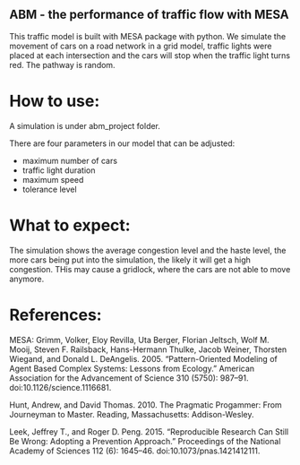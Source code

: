 ## ABM - the performance of traffic flow with MESA

This traffic model is built with MESA package with python. We simulate the movement of cars on a road network in a grid model, traffic lights were placed at each intersection and the cars will stop when the traffic light turns red. The pathway is random. 

# How to use:

A simulation is under abm_project folder.

There are four parameters in our model that can be adjusted: 
- maximum number of cars
- traffic light duration
- maximum speed
- tolerance level 

# What to expect:

The simulation shows the average congestion level and the haste level, the more cars being put into the simulation, the likely it will get a high congestion. THis may cause a gridlock, where the cars are not able to move anymore.


# References:
MESA: Grimm, Volker, Eloy Revilla, Uta Berger, Florian Jeltsch, Wolf M. Mooij, Steven F. Railsback, Hans-Hermann Thulke, Jacob Weiner, Thorsten Wiegand, and Donald L. DeAngelis. 2005. “Pattern-Oriented Modeling of Agent Based Complex Systems: Lessons from Ecology.” American Association for the Advancement of Science 310 (5750): 987–91. doi:10.1126/science.1116681.

Hunt, Andrew, and David Thomas. 2010. The Pragmatic Progammer: From Journeyman to Master. Reading, Massachusetts: Addison-Wesley.

Leek, Jeffrey T., and Roger D. Peng. 2015. “Reproducible Research Can Still Be Wrong: Adopting a Prevention Approach.” Proceedings of the National Academy of Sciences 112 (6): 1645–46. doi:10.1073/pnas.1421412111.
